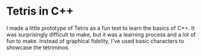 # Tetris in C++
I made a little prototype of Tetris as a fun test to learn the basics of C++. It was surprisingly difficult to make, but it was a learning process and
a lot of fun to make. Instead of graphical fidelity, I've used basic characters to showcase the tetriminos. 
